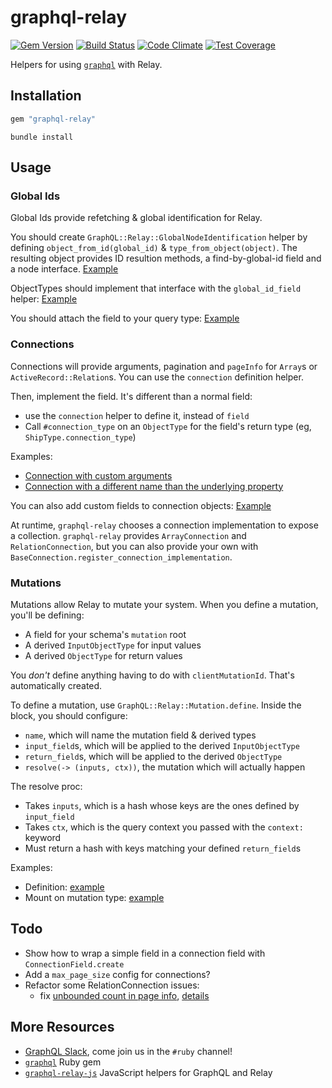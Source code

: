# graphql-relay

[![Gem Version](https://badge.fury.io/rb/graphql-relay.svg)](http://badge.fury.io/rb/graphql-relay)
[![Build Status](https://travis-ci.org/rmosolgo/graphql-relay-ruby.svg?branch=master)](https://travis-ci.org/rmosolgo/graphql-relay-ruby)
[![Code Climate](https://codeclimate.com/github/rmosolgo/graphql-relay-ruby/badges/gpa.svg)](https://codeclimate.com/github/rmosolgo/graphql-relay-ruby)
[![Test Coverage](https://codeclimate.com/github/rmosolgo/graphql-relay-ruby/badges/coverage.svg)](https://codeclimate.com/github/rmosolgo/graphql-relay-ruby/coverage)

Helpers for using [`graphql`](https://github.com/rmosolgo/graphql-ruby) with Relay.

## Installation

```ruby
gem "graphql-relay"
```

```
bundle install
```

## Usage

### Global Ids

Global Ids provide refetching & global identification for Relay.

You should create `GraphQL::Relay::GlobalNodeIdentification` helper by defining `object_from_id(global_id)` & `type_from_object(object)`. The resulting object provides ID resultion methods, a find-by-global-id field and a node interface. [Example](https://github.com/rmosolgo/graphql-relay-ruby/blob/master/spec/support/star_wars_schema.rb#L9-L18)

ObjectTypes should implement that interface with the `global_id_field` helper: [Example](https://github.com/rmosolgo/graphql-relay-ruby/blob/master/spec/support/star_wars_schema.rb#L30-L31)

You should attach the field to your query type: [Example](https://github.com/rmosolgo/graphql-relay-ruby/blob/master/spec/support/star_wars_schema.rb#L121)

### Connections

Connections will provide arguments, pagination and `pageInfo` for `Array`s or `ActiveRecord::Relation`s. You can use the `connection` definition helper.

Then, implement the field. It's different than a normal field:
  - use the `connection` helper to define it, instead of `field`
  - Call `#connection_type` on an `ObjectType` for the field's return type (eg, `ShipType.connection_type`)

Examples:

- [Connection with custom arguments](https://github.com/rmosolgo/graphql-relay-ruby/blob/master/spec/support/star_wars_schema.rb#L51-L63)
- [Connection with a different name than the underlying property](https://github.com/rmosolgo/graphql-relay-ruby/blob/master/spec/support/star_wars_schema.rb#L77)

You can also add custom fields to connection objects: [Example](https://github.com/rmosolgo/graphql-relay-ruby/blob/master/spec/support/star_wars_schema.rb#L36-L43)

At runtime, `graphql-relay` chooses a connection implementation to expose a collection. `graphql-relay` provides `ArrayConnection` and `RelationConnection`, but you can also provide your own with `BaseConnection.register_connection_implementation`.

### Mutations

Mutations allow Relay to mutate your system. When you define a mutation, you'll be defining:
  - A field for your schema's `mutation` root
  - A derived `InputObjectType` for input values
  - A derived `ObjectType` for return values

You _don't_ define anything having to do with `clientMutationId`. That's automatically created.

To define a mutation, use `GraphQL::Relay::Mutation.define`. Inside the block, you should configure:
  - `name`, which will name the mutation field & derived types
  - `input_field`s, which will be applied to the derived `InputObjectType`
  - `return_field`s, which will be applied to the derived `ObjectType`
  - `resolve(-> (inputs, ctx))`, the mutation which will actually happen

The resolve proc:
  - Takes `inputs`, which is a hash whose keys are the ones defined by `input_field`
  - Takes `ctx`, which is the query context you passed with the `context:` keyword
  - Must return a hash with keys matching your defined `return_field`s

Examples:
  - Definition: [example](https://github.com/rmosolgo/graphql-relay-ruby/blob/master/spec/support/star_wars_schema.rb#L90)
  - Mount on mutation type: [example](https://github.com/rmosolgo/graphql-relay-ruby/blob/master/spec/support/star_wars_schema.rb#L127)

## Todo

- Show how to wrap a simple field in a connection field with `ConnectionField.create`
- Add a `max_page_size` config for connections?
- Refactor some RelationConnection issues:
  - fix [unbounded count in page info](https://github.com/rmosolgo/graphql-relay-ruby/blob/88b3d94f75a6dd4c8b2604743108db31f66f8dcc/lib/graphql/relay/base_connection.rb#L79-L86), [details](https://github.com/rmosolgo/graphql-relay-ruby/issues/1)

## More Resources

- [GraphQL Slack](http://graphql-slack.herokuapp.com), come join us in the `#ruby` channel!
- [`graphql`](https://github.com/rmosolgo/graphql-ruby) Ruby gem
- [`graphql-relay-js`](https://github.com/graphql/graphql-relay-js) JavaScript helpers for GraphQL and Relay
